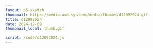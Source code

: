 ```yaml
---
layout: p5-sketch
thumbnail: https://media.awd.systems/media/thumbs/d12092024.gif
title: d12092024
date: 2024-12-09
thumbnail_local: thumb.gif

script: /code/d12092024.js
---
```

